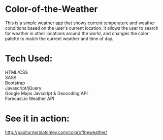 # Color-of-the-Weather
  This is a simple weather app that shows current temperature and weather conditions 
  based on the user's current location. It allows the user to search for weather in
  other locations around the world, and changes the color palette to match the current 
  weather and time of day.

# Tech Used:
  HTML/CSS<br>
  SASS<br>
  Bootstrap<br>
  Javascript/jQuery<br>
  Google Maps Javscript & Geocoding API <br>
  Forecast.io Weather API

# See it in action: 
  http://paulturnerblatchley.com/coloroftheweather/

